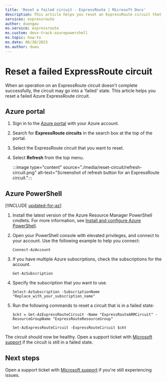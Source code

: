 ```yaml
---
title: 'Reset a failed circuit - ExpressRoute | Microsoft Docs'
description: This article helps you reset an ExpressRoute circuit that is in a failed state.
services: expressroute
author: duongau
ms.service: expressroute
ms.custom: devx-track-azurepowershell
ms.topic: how-to
ms.date: 06/30/2023
ms.author: duau
---
```


# Reset a failed ExpressRoute circuit

When an operation on an ExpressRoute circuit doesn't complete successfully, the circuit may go into a 'failed' state. This article helps you reset a failed Azure ExpressRoute circuit.

## Azure portal

1. Sign in to the [Azure portal](https://portal.azure.com) with your Azure account.

1. Search for **ExpressRoute circuits** in the search box at the top of the portal.

1. Select the ExpressRoute circuit that you want to reset.

1. Select **Refresh** from the top menu.

    :::image type="content" source="./media/reset-circuit/refresh-circuit.png" alt-text="Screenshot of refresh button for an ExpressRoute circuit."::: 

## Azure PowerShell

[!INCLUDE [updated-for-az](~/reusable-content/ce-skilling/azure/includes/hybrid-az-ps.md)]

1. Install the latest version of the Azure Resource Manager PowerShell cmdlets. For more information, see [Install and configure Azure PowerShell](/powershell/azure/install-azure-powershell).

1. Open your PowerShell console with elevated privileges, and connect to your account. Use the following example to help you connect:

   ```azurepowershell-interactive
   Connect-AzAccount
   ```
1. If you have multiple Azure subscriptions, check the subscriptions for the account.

   ```azurepowershell-interactive
   Get-AzSubscription
   ```
1. Specify the subscription that you want to use.

   ```azurepowershell-interactive
   Select-AzSubscription -SubscriptionName "Replace_with_your_subscription_name"
   ```
1. Run the following commands to reset a circuit that is in a failed state:

   ```azurepowershell-interactive
   $ckt = Get-AzExpressRouteCircuit -Name "ExpressRouteARMCircuit" -ResourceGroupName "ExpressRouteResourceGroup"

   Set-AzExpressRouteCircuit -ExpressRouteCircuit $ckt
   ```

The circuit should now be healthy. Open a support ticket with [Microsoft support](https://portal.azure.com/?#blade/Microsoft_Azure_Support/HelpAndSupportBlade) if the circuit is still in a failed state.

## Next steps

Open a support ticket with [Microsoft support](https://portal.azure.com/?#blade/Microsoft_Azure_Support/HelpAndSupportBlade) if you're still experiencing issues.

